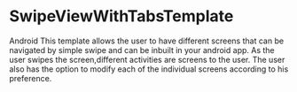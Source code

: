 # SwipeViewWithTabsTemplate
Android
This template allows the user to have different screens that can be navigated by simple swipe and can be inbuilt in your
android app. As the user swipes the screen,different activities are screens to the user. The user also has the option to 
modify each of the individual screens according to his preference. 
